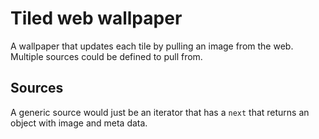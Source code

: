 # Tiled web wallpaper

A wallpaper that updates each tile by pulling an image from the web. Multiple sources could be defined to pull from.

## Sources

A generic source would just be an iterator that has a `next` that returns an object with image and meta data.